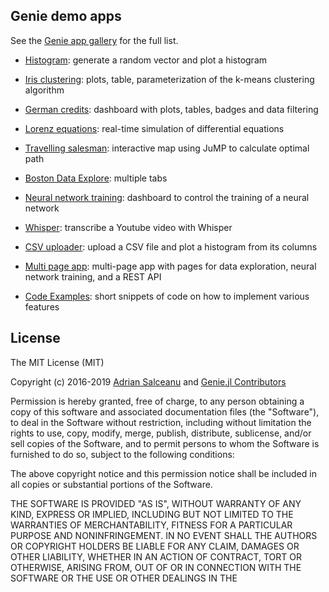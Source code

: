 ## Genie demo apps
See the [Genie app gallery](https://learn.genieframework.com/app-gallery) for the full list.

- [Histogram](https://github.com/GenieAwesome/Histogram): generate a random vector and plot a histogram
- [Iris clustering](https://github.com/GenieAwesome/IrisClustering): plots, table, parameterization of the k-means clustering algorithm
- [German credits](https://github.com/GenieAwesome/GermanCredits): dashboard with plots, tables, badges and data filtering
- [Lorenz equations](https://github.com/GenieAwesome/LorenzEquations): real-time simulation of differential equations
- [Travelling salesman](https://github.com/GenieAwesome/TravellingSalesman): interactive map using JuMP to calculate optimal path
- [Boston Data Explore](https://github.com/BuiltWithGenie/BostonDataExplorer): multiple tabs
- [Neural network training](https://github.com/BuiltWithGenie/NNtraining): dashboard to control the training of a neural network
- [Whisper](https://github.com/BuiltWithGenie/Whisper): transcribe a Youtube video with Whisper
- [CSV uploader](https://github.com/BuiltWithGenie/CSVUploader): upload a CSV file and plot a histogram from its columns
- [Multi page app](https://github.com/BuiltWithGenie/MultiPageApp): multi-page app with pages for data exploration, neural network training, and a REST API

- [Code Examples](https://github.com/BuiltWithGenie/CodeExamples): short snippets of code on how to implement various features

## License

The MIT License (MIT)

Copyright (c) 2016-2019 [Adrian Salceanu](https://www.linkedin.com/in/adriansalceanu/) and [Genie.jl Contributors](https://github.com/GenieFramework/Genie.jl/graphs/contributors)

Permission is hereby granted, free of charge, to any person obtaining a copy
of this software and associated documentation files (the "Software"), to deal
in the Software without restriction, including without limitation the rights
to use, copy, modify, merge, publish, distribute, sublicense, and/or sell
copies of the Software, and to permit persons to whom the Software is
furnished to do so, subject to the following conditions:

The above copyright notice and this permission notice shall be included in all
copies or substantial portions of the Software.

THE SOFTWARE IS PROVIDED "AS IS", WITHOUT WARRANTY OF ANY KIND, EXPRESS OR
IMPLIED, INCLUDING BUT NOT LIMITED TO THE WARRANTIES OF MERCHANTABILITY,
FITNESS FOR A PARTICULAR PURPOSE AND NONINFRINGEMENT. IN NO EVENT SHALL THE
AUTHORS OR COPYRIGHT HOLDERS BE LIABLE FOR ANY CLAIM, DAMAGES OR OTHER
LIABILITY, WHETHER IN AN ACTION OF CONTRACT, TORT OR OTHERWISE, ARISING FROM,
OUT OF OR IN CONNECTION WITH THE SOFTWARE OR THE USE OR OTHER DEALINGS IN THE
